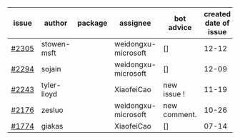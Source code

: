 | issue | author | package | assignee | bot advice | created date of issue | target release date | date from target |
| ------ | ------ | ------ | ------ | ------ | ------ | ------ | :-----: |
| [#2305](https://github.com/Azure/sdk-release-request/issues/2305) | stowen-msft |  | weidongxu-microsoft | [] | 12-12 |  |  |
| [#2294](https://github.com/Azure/sdk-release-request/issues/2294) | sojain |  | weidongxu-microsoft | [] | 12-09 |  |  |
| [#2243](https://github.com/Azure/sdk-release-request/issues/2243) | tyler-lloyd |  | XiaofeiCao | new issue ! <br> | 11-19 |  |  |
| [#2176](https://github.com/Azure/sdk-release-request/issues/2176) | zesluo |  | weidongxu-microsoft | new comment.  <br> | 10-26 |  |  |
| [#1774](https://github.com/Azure/sdk-release-request/issues/1774) | giakas |  | XiaofeiCao | [] | 07-14 |  |  |

